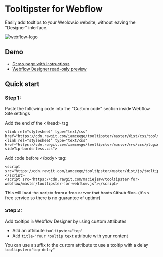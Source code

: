 # Tooltipster for Webflow
Easily add tooltips to your Weblow.io website, without leaving the "Designer" interface. 

![webflow-logo](https://upload.wikimedia.org/wikipedia/en/f/fb/Webflow-logo-raster-blue-2015.png)

## Demo
* [Demo page with instructions](http://tooltipster-for-webflow.webflow.io/)
* [Webflow Designer read-only preview](https://preview.webflow.com/preview/tooltipster-for-webflow?preview=39d81ae683037bfa1f8c9de86a20c59c)

## Quick start

### Step 1:
Paste the following code into the "Custom code" section inside Webflow Site settings

Add the end of the \</head> tag
```
<link rel="stylesheet" type="text/css" href="https://cdn.rawgit.com/iamceege/tooltipster/master/dist/css/tooltipster.bundle.min.css">
<link rel="stylesheet" type="text/css" href="https://cdn.rawgit.com/iamceege/tooltipster/master/src/css/plugins/tooltipster/sideTip/themes/tooltipster-sideTip-borderless.css">
```
Add code before \</body> tag:
```
<script src="https://cdn.rawgit.com/iamceege/tooltipster/master/dist/js/tooltipster.bundle.min.js"></script>
<script src="https://cdn.rawgit.com/maciejsaw/tooltipster-for-webflow/master/tooltipster-for-webflow.js"></script>
```

This will load the scripts from a free server that hosts Github files. 
(it's a free service so there is no guarantee of uptime)

### Step 2:
Add tooltips in Webflow Designer by using custom attributes
* Add an attribute ```tooltipster="top"```
* Add ```title="Your tooltip text``` attribute with your content

You can use a suffix to the custom attribute to use a tooltip with a delay ```tooltipster="top-delay"```
